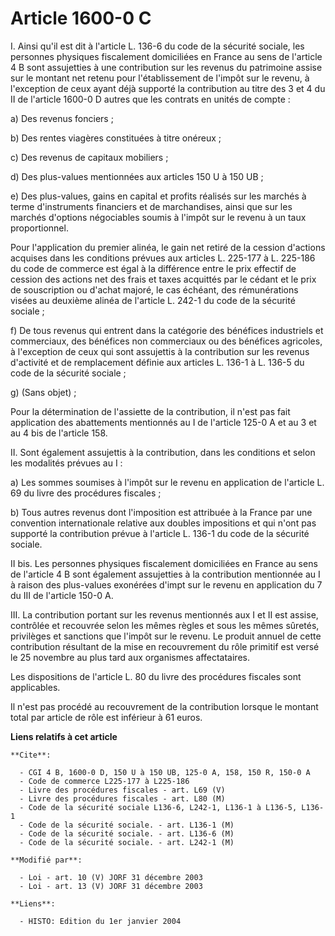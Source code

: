 # Article 1600-0 C

I. Ainsi qu'il est dit à l'article L. 136-6 du code de la sécurité sociale, les personnes physiques fiscalement domiciliées
en France au sens de l'article 4 B sont assujetties à une contribution sur les revenus du patrimoine assise sur le montant
net retenu pour l'établissement de l'impôt sur le revenu, à l'exception de ceux ayant déjà supporté la contribution au titre
des 3 et 4 du II de l'article 1600-0 D autres que les contrats en unités de compte :

a) Des revenus fonciers ;

b) Des rentes viagères constituées à titre onéreux ;

c) Des revenus de capitaux mobiliers ;

d) Des plus-values mentionnées aux articles 150 U à 150 UB ;

e) Des plus-values, gains en capital et profits réalisés sur les marchés à terme d'instruments financiers et de marchandises,
ainsi que sur les marchés d'options négociables soumis à l'impôt sur le revenu à un taux proportionnel.

Pour l'application du premier alinéa, le gain net retiré de la cession d'actions acquises dans les conditions prévues aux
articles L. 225-177 à L. 225-186 du code de commerce est égal à la différence entre le prix effectif de cession des actions
net des frais et taxes acquittés par le cédant et le prix de souscription ou d'achat majoré, le cas échéant, des
rémunérations visées au deuxième alinéa de l'article L. 242-1 du code de la sécurité sociale ;

f) De tous revenus qui entrent dans la catégorie des bénéfices industriels et commerciaux, des bénéfices non commerciaux ou
des bénéfices agricoles, à l'exception de ceux qui sont assujettis à la contribution sur les revenus d'activité et de
remplacement définie aux articles L. 136-1 à L. 136-5 du code de la sécurité sociale ; 

g) (Sans objet) ;

Pour la détermination de l'assiette de la contribution, il n'est pas fait application des abattements mentionnés au I de
l'article 125-0 A et au 3 et au 4 bis de l'article 158.

II. Sont également assujettis à la contribution, dans les conditions et selon les modalités prévues au I :

a) Les sommes soumises à l'impôt sur le revenu en application de l'article L. 69 du livre des procédures fiscales ;

b) Tous autres revenus dont l'imposition est attribuée à la France par une convention internationale relative aux doubles
impositions et qui n'ont pas supporté la contribution prévue à l'article L. 136-1 du code de la sécurité sociale.

II bis. Les personnes physiques fiscalement domiciliées en France au sens de l'article 4 B sont également assujetties à la
contribution mentionnée au I à raison des plus-values exonérées d'imp<cb>t sur le revenu en application du 7 du III de
l'article 150-0 A.

III. La contribution portant sur les revenus mentionnés aux I et II est assise, contrôlée et recouvrée selon les mêmes règles
et sous les mêmes sûretés, privilèges et sanctions que l'impôt sur le revenu. Le produit annuel de cette contribution
résultant de la mise en recouvrement du rôle primitif est versé le 25 novembre au plus tard aux organismes affectataires.

Les dispositions de l'article L. 80 du livre des procédures fiscales sont applicables.

Il n'est pas procédé au recouvrement de la contribution lorsque le montant total par article de rôle est inférieur à 61
euros.

</cb>

**Liens relatifs à cet article**

	**Cite**:

	  - CGI 4 B, 1600-0 D, 150 U à 150 UB, 125-0 A, 158, 150 R, 150-0 A
	  - Code de commerce L225-177 à L225-186
	  - Livre des procédures fiscales - art. L69 (V)
	  - Livre des procédures fiscales - art. L80 (M)
	  - Code de la sécurité sociale L136-6, L242-1, L136-1 à L136-5, L136-1
	  - Code de la sécurité sociale. - art. L136-1 (M)
	  - Code de la sécurité sociale. - art. L136-6 (M)
	  - Code de la sécurité sociale. - art. L242-1 (M)

	**Modifié par**:

	  - Loi - art. 10 (V) JORF 31 décembre 2003
	  - Loi - art. 13 (V) JORF 31 décembre 2003

	**Liens**:

	  - HISTO: Edition du 1er janvier 2004
